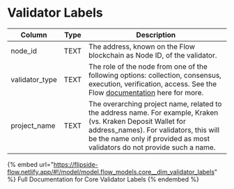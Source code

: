 # Validator Labels



| Column          | Type | Description                                                                                                                                                                                                                          |
| --------------- | ---- | ------------------------------------------------------------------------------------------------------------------------------------------------------------------------------------------------------------------------------------ |
| node\_id        | TEXT | The address, known on the Flow blockchain as Node ID, of the validator.                                                                                                                                                              |
| validator\_type | TEXT | The role of the node from one of the following options: collection, consensus, execution, verification, access. See the Flow [documentation](https://docs.onflow.org/node-operation/node-roles/) here for more.                      |
| project\_name   | TEXT | The overarching project name, related to the address name. For example, Kraken (vs. Kraken Deposit Wallet for address\_names). For validators, this will be the name only if provided as most validators do not provide such a name. |

{% embed url="https://flipside-flow.netlify.app/#!/model/model.flow_models.core__dim_validator_labels" %}
Full Documentation for Core Validator Labels
{% endembed %}
